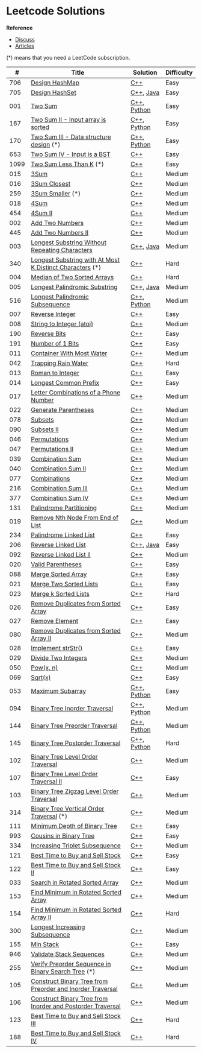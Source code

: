 
# Leetcode Solutions   
**Reference**
- [Discuss](https://leetcode.com/discuss/)
- [Articles](https://leetcode.com/articles/)

(*) means that you need a LeetCode subscription.


| # | Title | Solution | Difficulty |
|---| ----- | -------- | ---- |
|706|[Design HashMap](https://leetcode.com/problems/design-hashmap)|[C++](./algorithms/cpp/_706_DesignHashMap/Solutions.cpp)|Easy|
|705|[Design HashSet](https://leetcode.com/problems/design-hashset)|[C++](./algorithms/cpp/_705_DesignHashSet/Solutions.cpp), [Java](./algorithms/java/src/_705_DesignHashSet/Solutions.java)|Easy|
|001|[Two Sum](https://leetcode.com/problems/two-sum)|[C++](./algorithms/cpp/_001_TwoSum/Solutions.cpp), [Python](./algorithms/python/_001_TwoSum/Solutions.py)|Easy|
|167|[Two Sum II - Input array is sorted](https://leetcode.com/problems/two-sum-ii-input-array-is-sorted)|[C++](./algorithms/cpp/_167_TwoSumII_InputArrayIsSorted/Solutions.cpp), [Python](./algorithms/python/_167_TwoSumII_InputArrayIsSorted/Solutions.py)|Easy|
|170|[Two Sum III - Data structure design](https://leetcode.com/problems/two-sum-iii-data-structure-design)  (*)|[C++](./algorithms/cpp/_170_TwoSumIII_DataStructureDesign/Solutions.cpp), [Python](./algorithms/python/_170_TwoSumIII_DataStructureDesign/Solutions.py)|Easy|
|653|[Two Sum IV - Input is a BST](https://leetcode.com/problems/two-sum-iv-input-is-a-bst)|[C++](./algorithms/cpp/_653_TwoSumIV_InputIsA_BST/Solutions.cpp)|Easy|
|1099|[Two Sum Less Than K](https://leetcode.com/problems/two-sum-less-than-k)  (*)|[C++](./algorithms/cpp/_1099_TwoSumLessThanK/Solutions.cpp)|Easy|
|015|[3Sum](https://leetcode.com/problems/3sum)|[C++](./algorithms/cpp/_015_3Sum/Solutions.cpp)|Medium|
|016|[3Sum Closest](https://leetcode.com/problems/3sum-closest)|[C++](./algorithms/cpp/_016_3SumClosest/Solutions.cpp)|Medium|
|259|[3Sum Smaller](https://leetcode.com/problems/3sum-smaller)  (*)|[C++](./algorithms/cpp/_259_3SumSmaller/Solutions.cpp)|Medium|
|018|[4Sum](https://leetcode.com/problems/4sum)|[C++](./algorithms/cpp/_018_4Sum/Solutions.cpp)|Medium|
|454|[4Sum II](https://leetcode.com/problems/4sum-ii)|[C++](./algorithms/cpp/_454_4SumII/Solutions.cpp)|Medium|
|002|[Add Two Numbers](https://leetcode.com/problems/add-two-numbers)|[C++](./algorithms/cpp/_002_AddTwoNumbers/Solutions.cpp)|Medium|
|445|[Add Two Numbers II](https://leetcode.com/problems/add-two-numbers-ii)|[C++](./algorithms/cpp/_445_AddTwoNumbersII/Solutions.cpp)|Medium|
|003|[Longest Substring Without Repeating Characters](https://leetcode.com/problems/longest-substring-without-repeating-characters)|[C++](./algorithms/cpp/_003_LongestSubstringWithoutRepeatingCharacters/Solutions.cpp), [Java](./algorithms/java/src/_003_LongestSubstringWithoutRepeatingCharacters/Solutions.java)|Medium|
|340|[Longest Substring with At Most K Distinct Characters](https://leetcode.com/problems/longest-substring-with-at-most-k-distinct-characters)  (*)|[C++](./algorithms/cpp/_340_LongestSubstringWithAtMostKDistinctCharacters/Solutions.cpp)|Hard|
|004|[Median of Two Sorted Arrays](https://leetcode.com/problems/median-of-two-sorted-arrays)|[C++](./algorithms/cpp/_004_MedianOfTwoSortedArrays/Solutions.cpp)|Hard|
|005|[Longest Palindromic Substring](https://leetcode.com/problems/longest-palindromic-substring)|[C++](./algorithms/cpp/_005_LongestPalindromicSubstring/Solutions.cpp), [Java](./algorithms/java/src/_005_LongestPalindromicSubstring/Solutions.java)|Medium|
|516|[Longest Palindromic Subsequence](https://leetcode.com/problems/longest-palindromic-subsequence)|[C++](./algorithms/cpp/_516_LongestPalindromicSubsequence/Solutions.cpp), [Python](./algorithms/python/_516_LongestPalindromicSubsequence/Solutions.py)|Medium|
|007|[Reverse Integer](https://leetcode.com/problems/reverse-integer)|[C++](./algorithms/cpp/_007_ReverseInteger/Solutions.cpp)|Easy|
|008|[String to Integer (atoi)](https://leetcode.com/problems/string-to-integer-atoi)|[C++](./algorithms/cpp/_008_StringtoInteger_atoi/Solutions.cpp)|Medium|
|190|[Reverse Bits](https://leetcode.com/problems/reverse-bits)|[C++](./algorithms/cpp/_190_ReverseBits/Solutions.cpp)|Easy|
|191|[Number of 1 Bits](https://leetcode.com/problems/number-of-1-bits)|[C++](./algorithms/cpp/_191_Numberof_1_Bits/Solutions.cpp)|Easy|
|011|[Container With Most Water](https://leetcode.com/problems/container-with-most-water)|[C++](./algorithms/cpp/_011_ContainerWithMostWater/Solutions.cpp)|Medium|
|042|[Trapping Rain Water](https://leetcode.com/problems/trapping-rain-water)|[C++](./algorithms/cpp/_042_TrappingRainWater/Solutions.cpp)|Hard|
|013|[Roman to Integer](https://leetcode.com/problems/roman-to-integer)|[C++](./algorithms/cpp/_013_RomantoInteger/Solutions.cpp)|Easy|
|014|[Longest Common Prefix](https://leetcode.com/problems/longest-common-prefix)|[C++](./algorithms/cpp/_014_LongestCommonPrefix/Solutions.cpp)|Easy|
|017|[Letter Combinations of a Phone Number](https://leetcode.com/problems/letter-combinations-of-a-phone-number)|[C++](./algorithms/cpp/_017_LetterCombinationsOfAPhoneNumber/Solutions.cpp)|Medium|
|022|[Generate Parentheses](https://leetcode.com/problems/generate-parentheses)|[C++](./algorithms/cpp/_022_GenerateParentheses/Solutions.cpp)|Medium|
|078|[Subsets](https://leetcode.com/problems/subsets)|[C++](./algorithms/cpp/_078_Subsets/Solutions.cpp)|Medium|
|090|[Subsets II](https://leetcode.com/problems/subsets-ii)|[C++](./algorithms/cpp/_090_Subsets_II/Solutions.cpp)|Medium|
|046|[Permutations](https://leetcode.com/problems/permutations)|[C++](./algorithms/cpp/_046_Permutations/Solutions.cpp)|Medium|
|047|[Permutations II](https://leetcode.com/problems/permutations-ii)|[C++](./algorithms/cpp/_047_Permutations_II/Solutions.cpp)|Medium|
|039|[Combination Sum](https://leetcode.com/problems/combination-sum)|[C++](./algorithms/cpp/_039_CombinationSum/Solutions.cpp)|Medium|
|040|[Combination Sum II](https://leetcode.com/problems/combination-sum-ii)|[C++](./algorithms/cpp/_040_CombinationSumII/Solutions.cpp)|Medium|
|077|[Combinations](https://leetcode.com/problems/combinations)|[C++](./algorithms/cpp/_077_Combinations/Solutions.cpp)|Medium|
|216|[Combination Sum III](https://leetcode.com/problems/combination-sum-iii)|[C++](./algorithms/cpp/_216_CombinationSumIII/Solutions.cpp)|Medium|
|377|[Combination Sum IV](https://leetcode.com/problems/combination-sum-iv)|[C++](./algorithms/cpp/_377_CombinationSumIV/Solutions.cpp)|Medium|
|131|[Palindrome Partitioning](https://leetcode.com/problems/palindrome-partitioning)|[C++](./algorithms/cpp/_131_PalindromePartitioning/Solutions.cpp)|Medium|
|019|[Remove Nth Node From End of List](https://leetcode.com/problems/remove-nth-node-from-end-of-list)|[C++](./algorithms/cpp/_019_RemoveNthNodeFromEndOfList/Solutions.cpp)|Medium|
|234|[Palindrome Linked List](https://leetcode.com/problems/palindrome-linked-list)|[C++](./algorithms/cpp/_234_PalindromeLinkedList/Solutions.cpp)|Easy|
|206|[Reverse Linked List](https://leetcode.com/problems/reverse-linked-list)|[C++](./algorithms/cpp/_206_ReverseLinkedList/Solutions.cpp), [Java](./algorithms/java/src/_206_ReverseLinkedList/Solutions.java)|Easy|
|092|[Reverse Linked List II](https://leetcode.com/problems/reverse-linked-list-ii)|[C++](./algorithms/cpp/_092_ReverseLinkedListII/Solutions.cpp)|Medium|
|020|[Valid Parentheses](https://leetcode.com/problems/valid-parentheses)|[C++](./algorithms/cpp/_020_ValidParentheses/Solutions.cpp)|Easy|
|088|[Merge Sorted Array](https://leetcode.com/problems/merge-sorted-array)|[C++](./algorithms/cpp/_088_MergeSortedArray/Solutions.cpp)|Easy|
|021|[Merge Two Sorted Lists](https://leetcode.com/problems/merge-two-sorted-lists)|[C++](./algorithms/cpp/_021_MergeTwoSortedLists/Solutions.cpp)|Easy|
|023|[Merge k Sorted Lists](https://leetcode.com/problems/merge-k-sorted-lists)|[C++](./algorithms/cpp/_023_MergekSortedLists/Solutions.cpp)|Hard|
|026|[Remove Duplicates from Sorted Array](https://leetcode.com/problems/remove-duplicates-from-sorted-array)|[C++](./algorithms/cpp/_026_RemoveDuplicatesFromSortedArray/Solutions.cpp)|Easy|
|027|[Remove Element](https://leetcode.com/problems/remove-element)|[C++](./algorithms/cpp/_027_RemoveElement/Solutions.cpp)|Easy|
|080|[Remove Duplicates from Sorted Array II](https://leetcode.com/problems/remove-duplicates-from-sorted-array-ii)|[C++](./algorithms/cpp/_080_RemoveDuplicatesfromSortedArrayII/Solutions.cpp)|Medium|
|028|[Implement strStr()](https://leetcode.com/problems/implement-strstr)|[C++](./algorithms/cpp/_028_ImplementstrStr/Solutions.cpp)|Easy|
|029|[Divide Two Integers](https://leetcode.com/problems/divide-two-integers)|[C++](./algorithms/cpp/_029_DivideTwoIntegers/Solutions.cpp)|Medium|
|050|[Pow(x, n)](https://leetcode.com/problems/powx-n)|[C++](./algorithms/cpp/_050_Pow_x_n/Solutions.cpp)|Medium|
|069|[Sqrt(x)](https://leetcode.com/problems/sqrtx)|[C++](./algorithms/cpp/_069_Sqrt_x/Solutions.cpp)|Easy|
|053|[Maximum Subarray](https://leetcode.com/problems/maximum-subarray)|[C++](./algorithms/cpp/_053_MaximumSubarray/Solutions.cpp), [Python](./algorithms/python/_053_MaximumSubarray/Solutions.py)|Easy|
|094|[Binary Tree Inorder Traversal](https://leetcode.com/problems/binary-tree-inorder-traversal)|[C++](./algorithms/cpp/_094_BinaryTreeInorderTraversal/Solutions.cpp), [Python](./algorithms/python/_094_BinaryTreeInorderTraversal/Solutions.py)|Medium|
|144|[Binary Tree Preorder Traversal](https://leetcode.com/problems/binary-tree-preorder-traversal)|[C++](./algorithms/cpp/_144_BinaryTreePreorderTraversal/Solutions.cpp), [Python](./algorithms/python/_144_BinaryTreePreorderTraversal/Solutions.py)|Medium|
|145|[Binary Tree Postorder Traversal](https://leetcode.com/problems/binary-tree-postorder-traversal)|[C++](./algorithms/cpp/_145_BinaryTreePostorderTraversal/Solutions.cpp), [Python](./algorithms/python/_145_BinaryTreePostorderTraversal/Solutions.py)|Hard|
|102|[Binary Tree Level Order Traversal](https://leetcode.com/problems/binary-tree-level-order-traversal)|[C++](./algorithms/cpp/_102_BinaryTreeLevelOrderTraversal/Solutions.cpp)|Medium|
|107|[Binary Tree Level Order Traversal II](https://leetcode.com/problems/binary-tree-level-order-traversal-ii)|[C++](./algorithms/cpp/_107_BinaryTreeLevelOrderTraversalII/Solutions.cpp)|Easy|
|103|[Binary Tree Zigzag Level Order Traversal](https://leetcode.com/problems/binary-tree-zigzag-level-order-traversal)|[C++](./algorithms/cpp/_103_BinaryTreeZigzagLevelOrderTraversal/Solutions.cpp)|Medium|
|314|[Binary Tree Vertical Order Traversal](https://leetcode.com/problems/binary-tree-vertical-order-traversal)  (*)|[C++](./algorithms/cpp/_314_BinaryTreeVerticalOrderTraversal/Solutions.cpp)|Medium|
|111|[Minimum Depth of Binary Tree](https://leetcode.com/problems/minimum-depth-of-binary-tree)|[C++](./algorithms/cpp/_111_MinimumDepthofBinaryTree/Solutions.cpp)|Easy|
|993|[Cousins in Binary Tree](https://leetcode.com/problems/cousins-in-binary-tree)|[C++](./algorithms/cpp/_993_CousinsinBinaryTree/Solutions.cpp)|Easy|
|334|[Increasing Triplet Subsequence](https://leetcode.com/problems/increasing-triplet-subsequence)|[C++](./algorithms/cpp/_334_IncreasingTripletSubsequence/Solutions.cpp)|Medium|
|121|[Best Time to Buy and Sell Stock](https://leetcode.com/problems/best-time-to-buy-and-sell-stock)|[C++](./algorithms/cpp/_121_BestTimetoBuyandSellStock/Solutions.cpp)|Easy|
|122|[Best Time to Buy and Sell Stock II](https://leetcode.com/problems/best-time-to-buy-and-sell-stock-ii)|[C++](./algorithms/cpp/_122_BestTimetoBuyandSellStockII/Solutions.cpp)|Easy|
|033|[Search in Rotated Sorted Array](https://leetcode.com/problems/search-in-rotated-sorted-array)|[C++](./algorithms/cpp/_033_SearchInRotatedSortedArray/Solutions.cpp)|Medium|
|153|[Find Minimum in Rotated Sorted Array](https://leetcode.com/problems/find-minimum-in-rotated-sorted-array)|[C++](./algorithms/cpp/_153_FindMinimuminRotatedSortedArray/Solutions.cpp)|Medium|
|154|[Find Minimum in Rotated Sorted Array II](https://leetcode.com/problems/find-minimum-in-rotated-sorted-array-ii)|[C++](./algorithms/cpp/_154_FindMinimuminRotatedSortedArrayII/Solutions.cpp)|Hard|
|300|[Longest Increasing Subsequence](https://leetcode.com/problems/longest-increasing-subsequence)|[C++](./algorithms/cpp/_300_LongestIncreasingSubsequence/Solutions.cpp)|Medium|
|155|[Min Stack](https://leetcode.com/problems/min-stack)|[C++](./algorithms/cpp/_155_MinStack/Solutions.cpp)|Easy|
|946|[Validate Stack Sequences](https://leetcode.com/problems/validate-stack-sequences)|[C++](./algorithms/cpp/_946_ValidateStackSequences/Solutions.cpp)|Medium|
|255|[Verify Preorder Sequence in Binary Search Tree](https://leetcode.com/problems/verify-preorder-sequence-in-binary-search-tree)  (*)|[C++](./algorithms/cpp/_255_VerifyPreorderSequenceinBinarySearchTree/Solutions.cpp)|Medium|
|105|[Construct Binary Tree from Preorder and Inorder Traversal](https://leetcode.com/problems/construct-binary-tree-from-preorder-and-inorder-traversal)|[C++](./algorithms/cpp/_105_ConstructBinaryTreefromPreorderandInorderTraversal/Solutions.cpp)|Medium|
|106|[Construct Binary Tree from Inorder and Postorder Traversal](https://leetcode.com/problems/construct-binary-tree-from-inorder-and-postorder-traversal)|[C++](./algorithms/cpp/_106_ConstructBinaryTreefromInorderandPostorderTraversal/Solutions.cpp)|Medium|
|123|[Best Time to Buy and Sell Stock III](https://leetcode.com/problems/best-time-to-buy-and-sell-stock-iii)|[C++](./algorithms/cpp/_123_BestTimetoBuyandSellStockIII/Solutions.cpp)|Hard|
|188|[Best Time to Buy and Sell Stock IV](https://leetcode.com/problems/best-time-to-buy-and-sell-stock-iv)|[C++](./algorithms/cpp/_188_BestTimetoBuyandSellStockIV/Solutions.cpp)|Hard|


